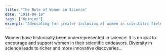 ```yaml
---
title: "The Role of Women in Science"
date: "1911-04-19"
tags: ["Opinion"]
excerpt: "Advocating for greater inclusion of women in scientific fields."
---
```


Women have historically been underrepresented in science. It is crucial to encourage and support women in their scientific endeavors. Diversity in science leads to richer and more innovative discoveries...
